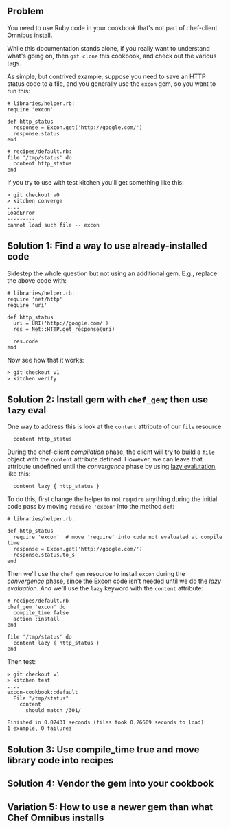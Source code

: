 ## Problem

You need to use Ruby code in your cookbook that's not part of chef-client Omnibus install.

While this documentation stands alone, if you really want to understand what's going on, then `git clone` this cookbook, and check out the various tags.

As simple, but contrived example, suppose you need to save an HTTP status code to a file, and you generally use the `excon` gem, so you want to run this:

```
# libraries/helper.rb:
require 'excon'

def http_status
  response = Excon.get('http://google.com/')
  response.status
end
```

```
# recipes/default.rb:
file '/tmp/status' do
  content http_status
end
```

If you try to use with test kitchen you'll get something like this:

```
> git checkout v0
> kitchen converge
....
LoadError
---------
cannot load such file -- excon
```

## Solution 1: Find a way to use already-installed code

Sidestep the whole question but not using an additional gem. E.g., replace the above code with:

```
# libraries/helper.rb:
require 'net/http'
require 'uri'

def http_status
  uri = URI('http://google.com/')
  res = Net::HTTP.get_response(uri)

  res.code
end
```

Now see how that it works:

```
> git checkout v1
> kitchen verify
```

## Solution 2: Install gem with `chef_gem`; then use `lazy` eval

One way to address this is look at the `content` attribute of our `file` resource:

```
  content http_status
```

During the chef-client _compilation_ phase, the client will try to build a `file` object with the `content` attribute defined. However, we can leave that attribute undefined until the _convergence_ phase by using [lazy evalutation](https://docs.chef.io/resource_common.html#lazy-evaluation), like this:

```
  content lazy { http_status }
```

To do this, first change the helper to not `require` anything during the initial code pass by moving `require 'excon'` into the method `def`:

```
# libraries/helper.rb:

def http_status
  require 'excon'  # move 'require' into code not evaluated at compile time
  response = Excon.get('http://google.com/')
  response.status.to_s
end
```

Then we'll use the `chef_gem` resource to install `excon` during the _convergence_ phase, since the Excon code isn't needed until we do the _lazy evaluation_.  *And* we'll use the `lazy` keyword with the `content` attribute:

```
# recipes/default.rb
chef_gem 'excon' do
  compile_time false
  action :install
end

file '/tmp/status' do
  content lazy { http_status }
end
```

Then test:

```
> git checkout v1
> kitchen test
....
excon-cookbook::default
  File "/tmp/status"
    content
      should match /301/

Finished in 0.07431 seconds (files took 0.26609 seconds to load)
1 example, 0 failures
```

## Solution 3: Use compile_time true and move library code into recipes

## Solution 4: Vendor the gem into your cookbook

## Variation 5: How to use a newer gem than what Chef Omnibus installs
